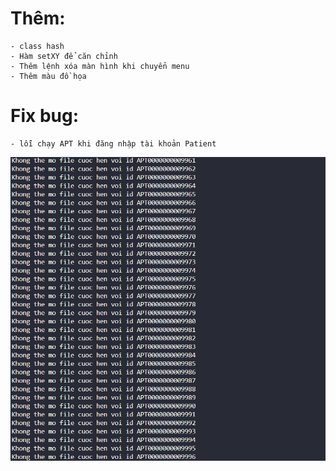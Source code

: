 # Thêm:
    - class hash
    - Hàm setXY để căn chỉnh
    - Thêm lệnh xóa màn hình khi chuyển menu
    - Thêm màu đồ họa
# Fix bug: 
    - lỗi chạy APT khi đăng nhập tài khoản Patient
![alt text](image.png) 


